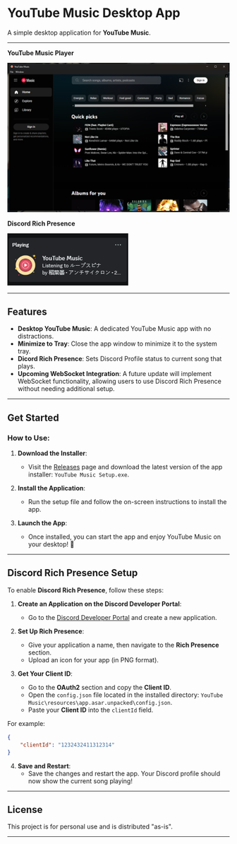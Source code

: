 # YouTube Music Desktop App

A simple desktop application for **YouTube Music**.

---
**YouTube Music Player**

![YTMusic](assets/ytmp.png)

**Discord Rich Presence**

![Rich Presence](assets/status.png)

---

## Features

- **Desktop YouTube Music**: A dedicated YouTube Music app with no distractions.
- **Minimize to Tray**: Close the app window to minimize it to the system tray.
- **Dicord Rich Presence**: Sets Discord Profile status to current song that plays.
- **Upcoming WebSocket Integration**: A future update will implement WebSocket functionality, allowing users to use Discord Rich Presence without needing additional setup.
---

## Get Started

### How to Use:

1. **Download the Installer**:
   - Visit the [Releases](https://github.com/nubsuki/YouTube-Music-Player/releases) page and download the latest version of the app installer: `YouTube Music Setup.exe`.

2. **Install the Application**:
   - Run the setup file and follow the on-screen instructions to install the app.

3. **Launch the App**:
   - Once installed, you can start the app and enjoy YouTube Music on your desktop! 🎉

---

## Discord Rich Presence Setup

To enable **Discord Rich Presence**, follow these steps:

1. **Create an Application on the Discord Developer Portal**:
   - Go to the [Discord Developer Portal](https://discord.com/developers/applications) and create a new application.

2. **Set Up Rich Presence**:
   - Give your application a name, then navigate to the **Rich Presence** section.
   - Upload an icon for your app (in PNG format).

3. **Get Your Client ID**:
   - Go to the **OAuth2** section and copy the **Client ID**.
   - Open the `config.json` file located in the installed directory: `YouTube Music\resources\app.asar.unpacked\config.json`.
   - Paste your **Client ID** into the `clientId` field.

For example:

```json
{
    "clientId": "1232432411312314"
}
```

4. **Save and Restart**:
   - Save the changes and restart the app. Your Discord profile should now show the current song playing!

---

## License
This project is for personal use and is distributed "as-is".

---